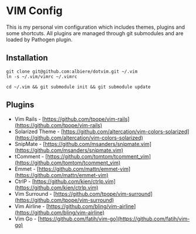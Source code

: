 # VIM Config

This is my personal vim configuration which includes themes, plugins and some shortcuts. All plugins are managed through git submodules and are loaded by Pathogen plugin.

## Installation

```
git clone git@github.com:albiere/dotvim.git ~/.vim
ln -s ~/.vim/vimrc ~/.vimrc

cd ~/.vim && git submodule init && git submodule update
```

## Plugins

* Vim Rails - [https://github.com/tpope/vim-rails](https://github.com/tpope/vim-rails)
* Solarized Theme - [https://github.com/altercation/vim-colors-solarized](https://github.com/altercation/vim-colors-solarized)
* SnipMate - [https://github.com/msanders/snipmate.vim](https://github.com/msanders/snipmate.vim)
* tComment - [https://github.com/tomtom/tcomment_vim](https://github.com/tomtom/tcomment_vim)
* Emmet - [https://github.com/mattn/emmet-vim](https://github.com/mattn/emmet-vim)
* CtrlP - [https://github.com/kien/ctrlp.vim](https://github.com/kien/ctrlp.vim) 
* Vim Surround - [https://github.com/tpope/vim-surround](https://github.com/tpope/vim-surround)
* Vim Airline - [https://github.com/bling/vim-airline](https://github.com/bling/vim-airline)
* Vim Go - [https://github.com/fatih/vim-go](https://github.com/fatih/vim-go)

